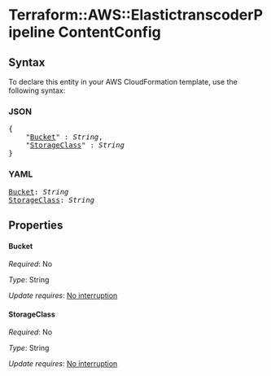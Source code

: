 # Terraform::AWS::ElastictranscoderPipeline ContentConfig

## Syntax

To declare this entity in your AWS CloudFormation template, use the following syntax:

### JSON

<pre>
{
    "<a href="#bucket" title="Bucket">Bucket</a>" : <i>String</i>,
    "<a href="#storageclass" title="StorageClass">StorageClass</a>" : <i>String</i>
}
</pre>

### YAML

<pre>
<a href="#bucket" title="Bucket">Bucket</a>: <i>String</i>
<a href="#storageclass" title="StorageClass">StorageClass</a>: <i>String</i>
</pre>

## Properties

#### Bucket

_Required_: No

_Type_: String

_Update requires_: [No interruption](https://docs.aws.amazon.com/AWSCloudFormation/latest/UserGuide/using-cfn-updating-stacks-update-behaviors.html#update-no-interrupt)

#### StorageClass

_Required_: No

_Type_: String

_Update requires_: [No interruption](https://docs.aws.amazon.com/AWSCloudFormation/latest/UserGuide/using-cfn-updating-stacks-update-behaviors.html#update-no-interrupt)

